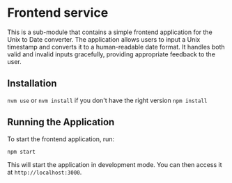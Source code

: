 # Frontend service

This is a sub-module that contains a simple frontend application for the Unix to Date converter. The application allows users to input a Unix timestamp and converts it to a human-readable date format. It handles both valid and invalid inputs gracefully, providing appropriate feedback to the user.

## Installation

`nvm use` or `nvm install` if you don't have the right version
`npm install`

## Running the Application

To start the frontend application, run:

```
npm start
```

This will start the application in development mode. You can then access it at `http://localhost:3000`.
